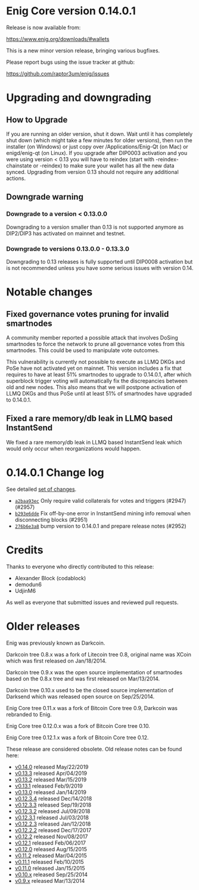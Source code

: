 Enig Core version 0.14.0.1
==========================

Release is now available from:

  <https://www.enig.org/downloads/#wallets>

This is a new minor version release, bringing various bugfixes.

Please report bugs using the issue tracker at github:

  <https://github.com/raptor3um/enig/issues>


Upgrading and downgrading
=========================

How to Upgrade
--------------

If you are running an older version, shut it down. Wait until it has completely
shut down (which might take a few minutes for older versions), then run the
installer (on Windows) or just copy over /Applications/Enig-Qt (on Mac) or
enigd/enig-qt (on Linux). If you upgrade after DIP0003 activation and you were
using version < 0.13 you will have to reindex (start with -reindex-chainstate
or -reindex) to make sure your wallet has all the new data synced. Upgrading from
version 0.13 should not require any additional actions.

Downgrade warning
-----------------

### Downgrade to a version < 0.13.0.0

Downgrading to a version smaller than 0.13 is not supported anymore as DIP2/DIP3 has
activated on mainnet and testnet.

### Downgrade to versions 0.13.0.0 - 0.13.3.0

Downgrading to 0.13 releases is fully supported until DIP0008 activation but is not
recommended unless you have some serious issues with version 0.14.

Notable changes
===============

Fixed governance votes pruning for invalid smartnodes 
------------------------------------------------------
A community member reported a possible attack that involves DoSing smartnodes to force the network
to prune all governance votes from this smartnodes. This could be used to manipulate vote outcomes.

This vulnerability is currently not possible to execute as LLMQ DKGs and PoSe have not activated yet on
mainnet. This version includes a fix that requires to have at least 51% smartnodes to upgrade to
0.14.0.1, after which superblock trigger voting will automatically fix the discrepancies between
old and new nodes. This also means that we will postpone activation of LLMQ DKGs and thus PoSe until
at least 51% of smartnodes have upgraded to 0.14.0.1.

Fixed a rare memory/db leak in LLMQ based InstantSend
-----------------------------------------------------
We fixed a rare memory/db leak in LLMQ based InstantSend leak which would only occur when reorganizations
would happen.

0.14.0.1 Change log
===================

See detailed [set of changes](https://github.com/raptor3um/enig/compare/v0.14.0.0...enig:v0.14.0.1).

- [`a2baa93ec`](https://github.com/raptor3um/enig/commit/a2baa93ec) Only require valid collaterals for votes and triggers (#2947) (#2957)
- [`b293e6dde`](https://github.com/raptor3um/enig/commit/b293e6dde) Fix off-by-one error in InstantSend mining info removal when disconnecting blocks (#2951)
- [`276b6e3a8`](https://github.com/raptor3um/enig/commit/276b6e3a8) bump version to 0.14.0.1 and prepare release notes (#2952)

Credits
=======

Thanks to everyone who directly contributed to this release:

- Alexander Block (codablock)
- demodun6
- UdjinM6

As well as everyone that submitted issues and reviewed pull requests.

Older releases
==============

Enig was previously known as Darkcoin.

Darkcoin tree 0.8.x was a fork of Litecoin tree 0.8, original name was XCoin
which was first released on Jan/18/2014.

Darkcoin tree 0.9.x was the open source implementation of smartnodes based on
the 0.8.x tree and was first released on Mar/13/2014.

Darkcoin tree 0.10.x used to be the closed source implementation of Darksend
which was released open source on Sep/25/2014.

Enig Core tree 0.11.x was a fork of Bitcoin Core tree 0.9,
Darkcoin was rebranded to Enig.

Enig Core tree 0.12.0.x was a fork of Bitcoin Core tree 0.10.

Enig Core tree 0.12.1.x was a fork of Bitcoin Core tree 0.12.

These release are considered obsolete. Old release notes can be found here:

- [v0.14.0](https://github.com/raptor3um/enig/blob/master/doc/release-notes/enig/release-notes-0.14.0.md) released May/22/2019
- [v0.13.3](https://github.com/raptor3um/enig/blob/master/doc/release-notes/enig/release-notes-0.13.3.md) released Apr/04/2019
- [v0.13.2](https://github.com/raptor3um/enig/blob/master/doc/release-notes/enig/release-notes-0.13.2.md) released Mar/15/2019
- [v0.13.1](https://github.com/raptor3um/enig/blob/master/doc/release-notes/enig/release-notes-0.13.1.md) released Feb/9/2019
- [v0.13.0](https://github.com/raptor3um/enig/blob/master/doc/release-notes/enig/release-notes-0.13.0.md) released Jan/14/2019
- [v0.12.3.4](https://github.com/raptor3um/enig/blob/master/doc/release-notes/enig/release-notes-0.12.3.4.md) released Dec/14/2018
- [v0.12.3.3](https://github.com/raptor3um/enig/blob/master/doc/release-notes/enig/release-notes-0.12.3.3.md) released Sep/19/2018
- [v0.12.3.2](https://github.com/raptor3um/enig/blob/master/doc/release-notes/enig/release-notes-0.12.3.2.md) released Jul/09/2018
- [v0.12.3.1](https://github.com/raptor3um/enig/blob/master/doc/release-notes/enig/release-notes-0.12.3.1.md) released Jul/03/2018
- [v0.12.2.3](https://github.com/raptor3um/enig/blob/master/doc/release-notes/enig/release-notes-0.12.2.3.md) released Jan/12/2018
- [v0.12.2.2](https://github.com/raptor3um/enig/blob/master/doc/release-notes/enig/release-notes-0.12.2.2.md) released Dec/17/2017
- [v0.12.2](https://github.com/raptor3um/enig/blob/master/doc/release-notes/enig/release-notes-0.12.2.md) released Nov/08/2017
- [v0.12.1](https://github.com/raptor3um/enig/blob/master/doc/release-notes/enig/release-notes-0.12.1.md) released Feb/06/2017
- [v0.12.0](https://github.com/raptor3um/enig/blob/master/doc/release-notes/enig/release-notes-0.12.0.md) released Aug/15/2015
- [v0.11.2](https://github.com/raptor3um/enig/blob/master/doc/release-notes/enig/release-notes-0.11.2.md) released Mar/04/2015
- [v0.11.1](https://github.com/raptor3um/enig/blob/master/doc/release-notes/enig/release-notes-0.11.1.md) released Feb/10/2015
- [v0.11.0](https://github.com/raptor3um/enig/blob/master/doc/release-notes/enig/release-notes-0.11.0.md) released Jan/15/2015
- [v0.10.x](https://github.com/raptor3um/enig/blob/master/doc/release-notes/enig/release-notes-0.10.0.md) released Sep/25/2014
- [v0.9.x](https://github.com/raptor3um/enig/blob/master/doc/release-notes/enig/release-notes-0.9.0.md) released Mar/13/2014

